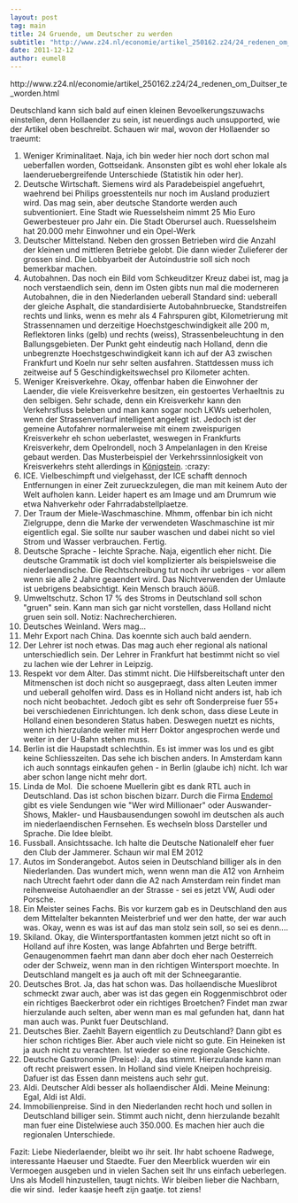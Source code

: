 ```yaml
---
layout: post
tag: main
title: 24 Gruende, um Deutscher zu werden
subtitle: "http://www.z24.nl/economie/artikel_250162.z24/24_redenen_om_Duitser_te_worden.html Deutschland kann sich bald auf einen kleinen Bevoelkerungszuwachs einstellen, denn Hollaender zu sein, ist neuerdings auch unsupported, wie der Artikel oben beschreibt.&hellip;"
date: 2011-12-12
author: eumel8
---
```


<p>http://www.z24.nl/economie/artikel_250162.z24/24_redenen_om_Duitser_te_worden.html</p>
<p>Deutschland kann sich bald auf einen kleinen Bevoelkerungszuwachs einstellen, denn Hollaender zu sein, ist neuerdings auch unsupported, wie der Artikel oben beschreibt. Schauen wir mal, wovon der Hollaender so traeumt:</p>
<ol>
<li>Weniger Kriminalitaet. Naja, ich bin weder hier noch dort schon mal ueberfallen worden, Gottseidank. Ansonsten gibt es wohl eher lokale als laenderuebergreifende Unterschiede (Statistik hin oder her). </li>
<li>Deutsche Wirtschaft. Siemens wird als Paradebeispiel angefuehrt, waehrend bei Philips groesstenteils nur noch im Ausland produziert wird. Das mag sein, aber deutsche Standorte werden auch subventioniert. Eine Stadt wie Ruesselsheim nimmt 25 Mio Euro Gewerbesteuer pro Jahr ein. Die Stadt Oberursel auch. Ruesselsheim hat 20.000 mehr Einwohner und ein Opel-Werk</li>
<li>Deutscher Mittelstand. Neben den grossen Betrieben wird die Anzahl der kleinen und mittleren Betriebe gelobt. Die dann wieder Zulieferer der grossen sind. Die Lobbyarbeit der Autoindustrie soll sich noch bemerkbar machen.</li>
<li>Autobahnen. Das noch ein Bild vom Schkeuditzer Kreuz dabei ist, mag ja noch verstaendlich sein, denn im Osten gibts nun mal die moderneren Autobahnen, die in den Niederlanden ueberall Standard sind: ueberall der gleiche Asphalt, die standardisierte Autobahnbruecke, Standstreifen rechts und links, wenn es mehr als 4 Fahrspuren gibt, Kilometrierung mit Strassennamen und derzeitige Hoechstgeschwindigkeit alle 200 m, Reflektoren links (gelb) und rechts (weiss), Strassenbeleuchtung in den Ballungsgebieten. Der Punkt geht eindeutig nach Holland, denn die unbegrenzte Hoechstgeschwindigkeit kann ich auf der A3 zwischen Frankfurt und Koeln nur sehr selten ausfahren. Stattdessen muss ich zeitweise auf 5 Geschindigkeitswechsel pro Kilometer achten.</li>
<li>Weniger Kreisverkehre. Okay, offenbar haben die Einwohner der Laender, die viele Kreisverkehre besitzen, ein gestoertes Verhaeltnis zu den selbigen. Sehr schade, denn ein Kreisverkehr kann den Verkehrsfluss beleben und man kann sogar noch LKWs ueberholen, wenn der Strassenverlauf intelligent angelegt ist. Jedoch ist der gemeine Autofahrer normalerweise mit einem zweispurigen Kreisverkehr eh schon ueberlastet, weswegen in Frankfurts Kreisverkehr, dem Opelrondell, noch 3 Ampelanlagen in den Kreise gebaut werden. Das Musterbeispiel der Verkehrssinnlosigkeit von Kreisverkehrs steht allerdings in <a href="http://www.alk-koenigstein.de/ThemaB8Kreisel.htm" target="_blank">Königstein</a>. :crazy:</li>
<li>ICE. Vielbeschimpft und vielgehasst, der ICE schafft dennoch Entfernungen in einer Zeit zurueckzulegen, die man mit keinem Auto der Welt aufholen kann. Leider hapert es am Image und am Drumrum wie etwa Nahverkehr oder Fahrradabstellplaetze. </li>
<li>Der Traum der Miele-Waschmaschine. Mhmm, offenbar bin ich nicht Zielgruppe, denn die Marke der verwendeten Waschmaschine ist mir eigentlich egal. Sie sollte nur sauber waschen und dabei nicht so viel Strom und Wasser verbrauchen. Fertig.</li>
<li>Deutsche Sprache - leichte Sprache. Naja, eigentlich eher nicht. Die deutsche Grammatik ist doch viel komplizierter als beispielsweise die niederlaendische. Die Rechtschreibung tut noch ihr uebriges - vor allem wenn sie alle 2 Jahre geaendert wird. Das Nichtverwenden der Umlaute ist uebrigens beabsichtigt. Kein Mensch brauch äöüß.</li>
<li>Umweltschutz. Schon 17 % des Stroms in Deutschland soll schon "gruen" sein. Kann man sich gar nicht vorstellen, dass Holland nicht gruen sein soll. Notiz: Nachrecherchieren.</li>
<li>Deutsches Weinland. Wers mag...</li>
<li>Mehr Export nach China. Das koennte sich auch bald aendern.</li>
<li>Der Lehrer ist noch etwas. Das mag auch eher regional als national unterschiedlich sein. Der Lehrer in Frankfurt hat bestimmt nicht so viel zu lachen wie der Lehrer in Leipzig.</li>
<li>Respekt vor dem Alter. Das stimmt nicht. Die Hilfsbereitschaft unter den Mitmenschen ist doch nicht so ausgepraegt, dass alten Leuten immer und ueberall geholfen wird. Dass es in Holland nicht anders ist, hab ich noch nicht beobachtet. Jedoch gibt es sehr oft Sonderpreise fuer 55+ bei verschiedenen Einrichtungen. Ich denk schon, dass diese Leute in Holland einen besonderen Status haben. Deswegen nuetzt es nichts, wenn ich hierzulande weiter mit Herr Doktor angesprochen werde und weiter in der U-Bahn stehen muss.</li>
<li>Berlin ist die Haupstadt schlechthin. Es ist immer was los und es gibt keine Schliesszeiten. Das sehe ich bischen anders. In Amsterdam kann ich auch sonntags einkaufen gehen - in Berlin (glaube ich) nicht. Ich war aber schon lange nicht mehr dort.</li>
<li>Linda de Mol.  Die schoene Muellerin gibt es dank RTL auch in Deutschland. Das ist schon bischen bizarr. Durch die Firma <a href="http://www.endemol.de/" target="_blank">Endemol</a> gibt es viele Sendungen wie "Wer wird Millionaer" oder Auswander-Shows, Makler- und Hausbausendungen sowohl im deutschen als auch im niederlaendischen Fernsehen. Es wechseln bloss Darsteller und Sprache. Die Idee bleibt.</li>
<li>Fussball. Ansichtssache. Ich halte die Deutsche Nationalelf eher fuer den Club der Jammerer. Schaun wir mal EM 2012</li>
<li>Autos im Sonderangebot. Autos seien in Deutschland billiger als in den Niederlanden. Das wundert mich, wenn wenn man die A12 von Arnheim nach Utrecht faehrt oder dann die A2 nach Amsterdam rein findet man reihenweise Autohaendler an der Strasse - sei es jetzt VW, Audi oder Porsche.</li>
<li>Ein Meister seines Fachs. Bis vor kurzem gab es in Deutschland den aus dem Mittelalter bekannten Meisterbrief und wer den hatte, der war auch was. Okay, wenn es was ist auf das man stolz sein soll, so sei es denn....</li>
<li>Skiland. Okay, die Wintersportfantasten kommen jetzt nicht so oft in Holland auf ihre Kosten, was lange Abfahrten und Berge betrifft. Genaugenommen faehrt man dann aber doch eher nach Oesterreich oder der Schweiz, wenn man in den richtigen Wintersport moechte. In Deutschland mangelt es ja auch oft mit der Schneegarantie.</li>
<li>Deutsches Brot. Ja, das hat schon was. Das hollaendische Mueslibrot schmeckt zwar auch, aber was ist das gegen ein Roggenmischbrot oder ein richtiges Baeckerbrot oder ein richtiges Broetchen? Findet man zwar hierzulande auch selten, aber wenn man es mal gefunden hat, dann hat man auch was. Punkt fuer Deutschland.</li>
<li>Deutsches Bier. Zaehlt Bayern eigentlich zu Deutschland? Dann gibt es hier schon richtiges Bier. Aber auch viele nicht so gute. Ein Heineken ist ja auch nicht zu verachten. Ist wieder so eine regionale Geschichte.</li>
<li>Deutsche Gastronomie (Preise): Ja, das stimmt. Hierzulande kann man oft recht preiswert essen. In Holland sind viele Kneipen hochpreisig. Dafuer ist das Essen dann meistens auch sehr gut.</li>
<li>Aldi. Deutscher Aldi besser als hollaendischer Aldi. Meine Meinung: Egal, Aldi ist Aldi.</li>
<li>Immobilienpreise. Sind in den Niederlanden recht hoch und sollen in Deutschland billiger sein. Stimmt auch nicht, denn hierzulande bezahlt man fuer eine Distelwiese auch 350.000. Es machen hier auch die regionalen Unterschiede.</li>
</ol>
<p>Fazit: Liebe Niederlaender, bleibt wo ihr seit. Ihr habt schoene Radwege, interessante Haeuser und Staedte. Fuer den Meerblick wuerden wir ein Vermoegen ausgeben und in vielen Sachen seit Ihr uns einfach ueberlegen.  Uns als Modell hinzustellen, taugt nichts. Wir bleiben lieber die Nachbarn, die wir sind.  Ieder kaasje heeft zijn gaatje. tot ziens!</p>

